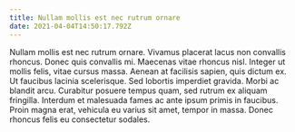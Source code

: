 ```yaml
---
title: Nullam mollis est nec rutrum ornare
date: 2021-04-04T14:50:17.792Z
---
```

<!--StartFragment-->

Nullam mollis est nec rutrum ornare. Vivamus placerat lacus non convallis rhoncus. Donec quis convallis mi. Maecenas vitae rhoncus nisl. Integer ut mollis felis, vitae cursus massa. Aenean at facilisis sapien, quis dictum ex. Ut faucibus lacinia scelerisque. Sed lobortis imperdiet gravida. Morbi ac blandit arcu. Curabitur posuere tempus quam, sed rutrum ex aliquam fringilla. Interdum et malesuada fames ac ante ipsum primis in faucibus. Proin magna erat, vehicula eu varius sit amet, tempor in massa. Donec rhoncus felis eu consectetur sodales.

<!--EndFragment-->